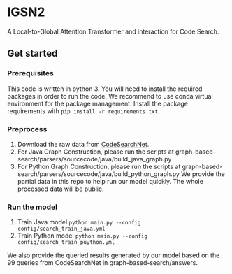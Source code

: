 # IGSN2
A Local-to-Global Attention Transformer and interaction for Code Search.
## Get started
### Prerequisites
This code is written in python 3. You will need to install the required packages in order to run the code.
We recommend to use conda virtual environment for the package management. Install the package requirements with ```pip install -r requirements.txt```.
### Preprocess
1. Download the raw data from [CodeSearchNet](https://github.com/github/CodeSearchNet). 
2. For Java Graph Construction, please run the scripts at graph-based-search/parsers/sourcecode/java/build_java_graph.py
3. For Python Graph Construction, please run the scripts at graph-based-search/parsers/sourcecode/java/build_python_graph.py
We provide the partial data in this repo to help run our model quickly. The whole processed data will be public.
### Run the model
1. Train Java model ```python main.py --config config/search_train_java.yml```
2. Train Python model ```python main.py --config config/search_train_puython.yml```

We also provide the queried results generated by our model based on the 99 queries from CodeSearchNet in graph-based-search/answers.
